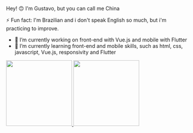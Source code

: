 Hey! 🙃
I'm Gustavo, but you can call me China


⚡ Fun fact: I'm Brazilian and i don't speak English so much, but i'm practicing to improve.

- 🔭 I’m currently working on front-end with Vue.js and mobile with Flutter
- 🌱 I’m currently learning front-end and mobile skills, such as html, css, javascript, Vue.js, responsivity and Flutter
<!--
**gustavolimadev/gustavolimadev** is a ✨ _special_ ✨ repository because its `README.md` (this file) appears on your GitHub profile.

Here are some ideas to get you started:

- 🔭 I’m currently working on ...
- 🌱 I’m currently learning Vue.js
- 👯 I’m looking to collaborate on ...
- 🤔 I’m looking for help with ...
- 💬 Ask me about ...
- 📫 How to reach me: ...
- 😄 Pronouns: ...
- ⚡ Fun fact: ...
-->

<div>
  <a href="https://github.com/gustavolimadev">
  <img height="180em" src="https://github-readme-stats.vercel.app/api?username=gustavolimadev&show_icons=true&theme=dark&include_all_commits=true&count_private=true"/>
  <img height="180em" src="https://github-readme-stats.vercel.app/api/top-langs/?username=gustavolimadev&layout=compact&langs_count=7&theme=dark"/>
</div>
</div>
